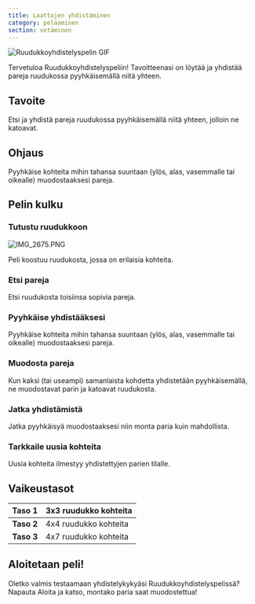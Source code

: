 ```yaml
---
title: Laattojen yhdistäminen
category: pelaaminen
section: vetäminen
---
```

![Ruudukkoyhdistelyspelin GIF](https://help.studycat.com/hc/article_attachments/34965697809049)

Tervetuloa Ruudukkoyhdistelyspeliin! Tavoitteenasi on löytää ja yhdistää pareja ruudukossa pyyhkäisemällä niitä yhteen.

## Tavoite

Etsi ja yhdistä pareja ruudukossa pyyhkäisemällä niitä yhteen, jolloin ne katoavat.

## Ohjaus

Pyyhkäise kohteita mihin tahansa suuntaan (ylös, alas, vasemmalle tai oikealle) muodostaaksesi pareja.

## Pelin kulku

### Tutustu ruudukkoon

![IMG_2675.PNG](https://help.studycat.com/hc/article_attachments/34786044757657)

Peli koostuu ruudukosta, jossa on erilaisia kohteita.

### Etsi pareja

Etsi ruudukosta toisiinsa sopivia pareja.

### Pyyhkäise yhdistääksesi

Pyyhkäise kohteita mihin tahansa suuntaan (ylös, alas, vasemmalle tai oikealle) muodostaaksesi pareja.

### Muodosta pareja

Kun kaksi (tai useampi) samanlaista kohdetta yhdistetään pyyhkäisemällä, ne muodostavat parin ja katoavat ruudukosta.

### Jatka yhdistämistä

Jatka pyyhkäisyä muodostaaksesi niin monta paria kuin mahdollista.

### Tarkkaile uusia kohteita

Uusia kohteita ilmestyy yhdistettyjen parien tilalle.

## Vaikeustasot

| **Taso 1** | 3x3 ruudukko kohteita |
| --- | --- |
| **Taso 2** | 4x4 ruudukko kohteita |
| **Taso 3** | 4x7 ruudukko kohteita |

## Aloitetaan peli!

Oletko valmis testaamaan yhdistelykykyäsi Ruudukkoyhdistelyspelissä? Napauta Aloita ja katso, montako paria saat muodostettua!